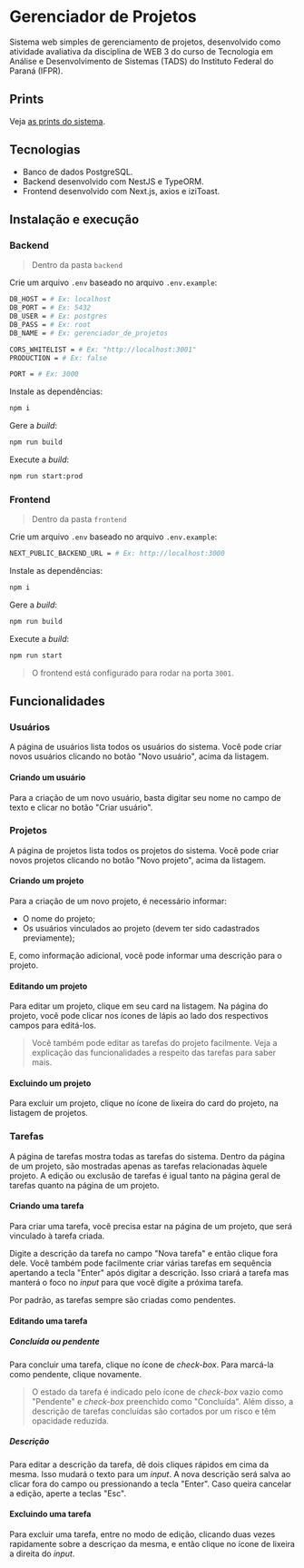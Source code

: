 # Gerenciador de Projetos

Sistema web simples de gerenciamento de projetos, desenvolvido como atividade avaliativa da disciplina de WEB 3 do curso de Tecnologia em Análise e Desenvolvimento de Sistemas (TADS) do Instituto Federal do Paraná (IFPR).

## Prints

Veja [as prints do sistema](./docs/prints).

## Tecnologias

- Banco de dados PostgreSQL.
- Backend desenvolvido com NestJS e TypeORM.
- Frontend desenvolvido com Next.js, axios e iziToast.

## Instalação e execução

### Backend

> Dentro da pasta `backend`

Crie um arquivo `.env` baseado no arquivo `.env.example`:

```sh
DB_HOST = # Ex: localhost
DB_PORT = # Ex: 5432
DB_USER = # Ex: postgres
DB_PASS = # Ex: root
DB_NAME = # Ex: gerenciador_de_projetos

CORS_WHITELIST = # Ex: "http://localhost:3001"
PRODUCTION = # Ex: false

PORT = # Ex: 3000
```

Instale as dependências:

```sh
npm i
```

Gere a <i>build</i>:

```sh
npm run build
```

Execute a <i>build</i>:

```sh
npm run start:prod
```

### Frontend

> Dentro da pasta `frontend`

Crie um arquivo `.env` baseado no arquivo `.env.example`:

```sh
NEXT_PUBLIC_BACKEND_URL = # Ex: http://localhost:3000
```

Instale as dependências:

```sh
npm i
```

Gere a <i>build</i>:

```sh
npm run build
```

Execute a <i>build</i>:

```sh
npm run start
```

> O frontend está configurado para rodar na porta `3001`.

## Funcionalidades

### Usuários

A página de usuários lista todos os usuários do sistema. Você pode criar novos usuários clicando no botão "Novo usuário", acima da listagem.

#### Criando um usuário

Para a criação de um novo usuário, basta digitar seu nome no campo de texto e clicar no botão "Criar usuário".

### Projetos

A página de projetos lista todos os projetos do sistema. Você pode criar novos projetos clicando no botão "Novo projeto", acima da listagem.

#### Criando um projeto

Para a criação de um novo projeto, é necessário informar:

- O nome do projeto;
- Os usuários vinculados ao projeto (devem ter sido cadastrados previamente);

E, como informação adicional, você pode informar uma descrição para o projeto.

#### Editando um projeto

Para editar um projeto, clique em seu card na listagem. Na página do projeto, você pode clicar nos ícones de lápis ao lado dos respectivos campos para editá-los.

> Você também pode editar as tarefas do projeto facilmente. Veja a explicação das funcionalidades a respeito das tarefas para saber mais.

#### Excluindo um projeto

Para excluir um projeto, clique no ícone de lixeira do card do projeto, na listagem de projetos.

### Tarefas

A página de tarefas mostra todas as tarefas do sistema. Dentro da página de um projeto, são mostradas apenas as tarefas relacionadas àquele projeto. A edição ou exclusão de tarefas é igual tanto na página geral de tarefas quanto na página de um projeto.

#### Criando uma tarefa

Para criar uma tarefa, você precisa estar na página de um projeto, que será vinculado à tarefa criada.

Digite a descrição da tarefa no campo "Nova tarefa" e então clique fora dele. Você também pode facilmente criar várias tarefas em sequência apertando a tecla "Enter" após digitar a descrição. Isso criará a tarefa mas manterá o foco no <i>input</i> para que você digite a próxima tarefa.

Por padrão, as tarefas sempre são criadas como pendentes.

#### Editando uma tarefa

##### Concluída ou pendente

Para concluir uma tarefa, clique no ícone de <i>check-box</i>. Para marcá-la como pendente, clique novamente.

> O estado da tarefa é indicado pelo ícone de <i>check-box</i> vazio como "Pendente" e <i>check-box</i> preenchido como "Concluída". Além disso, a descrição de tarefas concluídas são cortados por um risco e têm opacidade reduzida.

##### Descrição

Para editar a descrição da tarefa, dê dois cliques rápidos em cima da mesma. Isso mudará o texto para um <i>input</i>. A nova descrição será salva ao clicar fora do campo ou pressionando a tecla "Enter". Caso queira cancelar a edição, aperte a teclas "Esc".

#### Excluindo uma tarefa

Para excluir uma tarefa, entre no modo de edição, clicando duas vezes rapidamente sobre a descriçao da mesma, e então clique no ícone de lixeira a direita do <i>input</i>.
